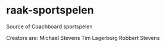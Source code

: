 raak-sportspelen
================

Source of Coachboard sportspelen

Creators are: 
Michael Stevens
Tim Lagerburg
Robbert Stevens
